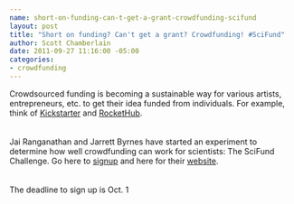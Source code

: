 ```yaml
--- 
name: short-on-funding-can-t-get-a-grant-crowdfunding-scifund
layout: post
title: "Short on funding? Can't get a grant? Crowdfunding! #SciFund"
author: Scott Chamberlain
date: 2011-09-27 11:16:00 -05:00
categories: 
- crowdfunding
---
```

Crowdsourced funding is becoming a sustainable way for various artists, entrepreneurs, etc. to get their idea funded from individuals. For example, think of <a href="http://www.kickstarter.com/">Kickstarter</a> and <a href="http://www.rockethub.com/">RocketHub</a>.<br /><br /><br />Jai Ranganathan and Jarrett Byrnes have started an experiment to determine how well crowdfunding can work for scientists: The SciFund Challenge. Go here to <a href="http://scifund.wordpress.com/sign-up/">signup</a> and here for their <a href="http://scifund.wordpress.com/">website</a>. <br /><br /><br />The deadline to sign up is Oct. 1
